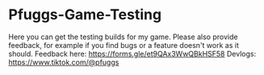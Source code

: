 # Pfuggs-Game-Testing
Here you can get the testing builds for my game.
Please also provide feedback, for example if you find bugs or a feature doesn't work as it should.
Feedback here: https://forms.gle/et9QAx3WwQBkHSF58
Devlogs: https://www.tiktok.com/@pfuggs

